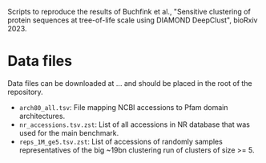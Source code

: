 Scripts to reproduce the results of Buchfink et al., "Sensitive clustering of protein sequences at tree-of-life scale using DIAMOND DeepClust", bioRxiv 2023.

# Data files

Data files can be downloaded at ... and should be placed in the root of the repository.

- `arch80_all.tsv`: File mapping NCBI accessions to Pfam domain architectures.
- `nr_accessions.tsv.zst`: List of all accessions in NR database that was used for the main benchmark.
- `reps_1M_ge5.tsv.zst`: List of accessions of randomly samples representatives of the big ~19bn clustering run of clusters of size >= 5.
